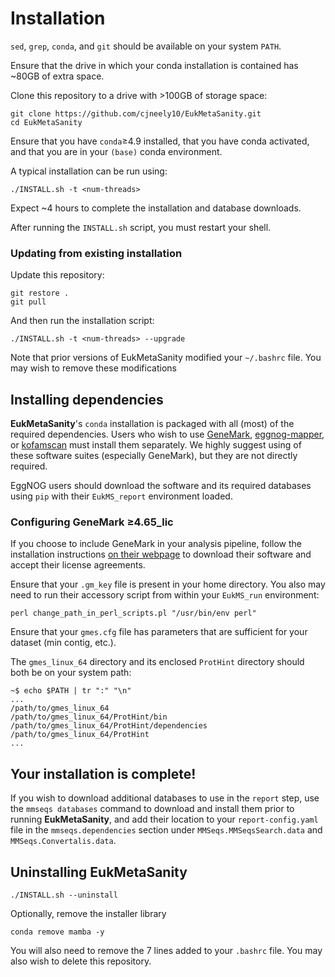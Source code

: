 # Installation

`sed`, `grep`, `conda`, and `git` should be available on your system `PATH`.

Ensure that the drive in which your conda installation is contained has ~80GB of extra space.

Clone this repository to a drive with >100GB of storage space:

```
git clone https://github.com/cjneely10/EukMetaSanity.git
cd EukMetaSanity
```

Ensure that you have `conda`&ge;4.9 installed, that you have conda activated, and that you are in your `(base)` conda environment.


A typical installation can be run using:

```shell
./INSTALL.sh -t <num-threads>
```

Expect ~4 hours to complete the installation and database downloads.

After running the `INSTALL.sh` script, you must restart your shell.

### Updating from existing installation

Update this repository:

```shell
git restore .
git pull
```

And then run the installation script:
```shell
./INSTALL.sh -t <num-threads> --upgrade
```

Note that prior versions of EukMetaSanity modified your `~/.bashrc` file.
You may wish to remove these modifications

## Installing dependencies

**EukMetaSanity**'s `conda` installation is packaged with all (most) of the required dependencies.
Users who wish to use [GeneMark](http://topaz.gatech.edu/GeneMark/license_download.cgi), 
[eggnog-mapper](https://github.com/eggnogdb/eggnog-mapper), or [kofamscan](https://www.genome.jp/tools/kofamkoala/) 
must install them separately. We highly suggest using of these software suites (especially GeneMark), 
but they are not directly required.

EggNOG users should download the software and its required databases using `pip` with their `EukMS_report` environment loaded.

### Configuring GeneMark &ge;4.65_lic

If you choose to include GeneMark in your analysis pipeline, follow the installation instructions [on their webpage](http://topaz.gatech.edu/GeneMark/license_download.cgi) to download their software and accept their license agreements.

Ensure that your `.gm_key` file is present in your home directory. 
You also may need to run their accessory script from within your `EukMS_run` environment:

```
perl change_path_in_perl_scripts.pl "/usr/bin/env perl"
```

Ensure that your `gmes.cfg` file has parameters that are sufficient for your dataset (min contig, etc.).

The `gmes_linux_64` directory and its enclosed `ProtHint` directory should both be on your system path:

```shell
~$ echo $PATH | tr ":" "\n"
...
/path/to/gmes_linux_64
/path/to/gmes_linux_64/ProtHint/bin
/path/to/gmes_linux_64/ProtHint/dependencies
/path/to/gmes_linux_64/ProtHint
...
```

## **Your installation is complete!**
 
If you wish to download additional databases to use in the `report` step, use the 
`mmseqs databases` command to download and install them prior to running **EukMetaSanity**, and add their location to your 
`report-config.yaml` file in the `mmseqs.dependencies` section under `MMSeqs.MMSeqsSearch.data` and 
`MMSeqs.Convertalis.data`.


## Uninstalling EukMetaSanity

```shell
./INSTALL.sh --uninstall
```

Optionally, remove the installer library

```shell
conda remove mamba -y
```

You will also need to remove the 7 lines added to your `.bashrc` file. You may also wish to delete this repository.
